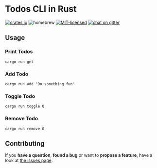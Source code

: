 # Todos CLI in Rust

[![crates.io](https://img.shields.io/crates/v/todos.svg)](https://crates.io/crates/todos)
![homebrew](https://img.shields.io/badge/homebrew-v0.1.0-orange.svg)
[![MIT-licensed](https://img.shields.io/github/license/pepebecker/todos-cli.svg)](https://opensource.org/licenses/MIT)
[![chat on gitter](https://badges.gitter.im/pepebecker.svg)](https://gitter.im/pepebecker)

## Usage

### Print Todos

```shell
cargo run get
```

### Add Todo

```shell
cargo run add "Do something fun"
```

### Toggle Todo

```shell
cargo run toggle 0
```

### Remove Todo

```shell
cargo run remove 0
```

## Contributing

If you **have a question**, **found a bug** or want to **propose a feature**, have a look at [the issues page](https://github.com/pepebecker/todos-cli/issues).
